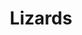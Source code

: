 ---
title: Lizards
crosslinks:
- LizardsStandingUp
- reptiles
- chameleon
- Chameleons
- geckos
- crikey
---